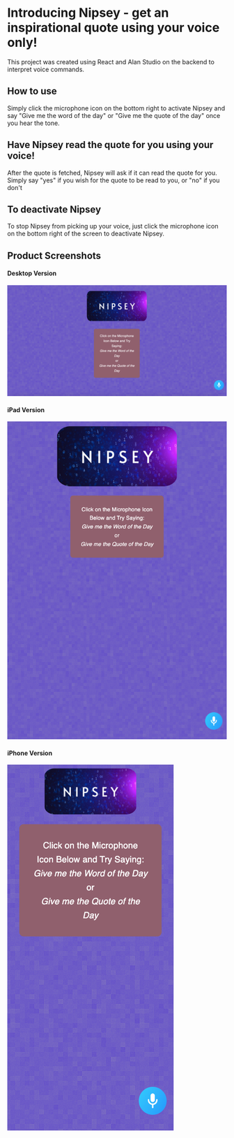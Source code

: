 # Introducing Nipsey - get an inspirational quote using your voice only!

This project was created using React and Alan Studio on the backend to interpret voice commands.

## How to use

Simply click the microphone icon on the bottom right to activate Nipsey and say "Give me the word of the day" or "Give me the quote of the day" once you hear the tone.

## Have Nipsey read the quote for you using your voice!

After the quote is fetched, Nipsey will ask if it can read the quote for you. Simply say "yes" if you wish for the quote to be read to you, or "no" if you don't

## To deactivate Nipsey

To stop Nipsey from picking up your voice, just click the microphone icon on the bottom right of the screen to deactivate Nipsey.

## Product Screenshots

#### Desktop Version

![Desktop Version](https://github.com/mozeezy/nipsey/blob/main/public/images/nipsey-desktop.png?raw=true)

#### iPad Version

![iPad](https://github.com/mozeezy/nipsey/blob/main/public/images/nipsey-ipad.png?raw=true)

#### iPhone Version

![iPhone](https://github.com/mozeezy/nipsey/blob/main/public/images/nipsey-iphone.png?raw=true)
